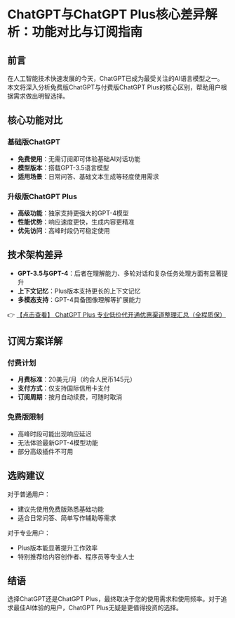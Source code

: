 # ChatGPT与ChatGPT Plus核心差异解析：功能对比与订阅指南

## 前言
在人工智能技术快速发展的今天，ChatGPT已成为最受关注的AI语言模型之一。本文将深入分析免费版ChatGPT与付费版ChatGPT Plus的核心区别，帮助用户根据需求做出明智选择。

## 核心功能对比
### 基础版ChatGPT
- **免费使用**：无需订阅即可体验基础AI对话功能
- **模型版本**：搭载GPT-3.5语言模型
- **适用场景**：日常问答、基础文本生成等轻度使用需求

### 升级版ChatGPT Plus
- **高级功能**：独家支持更强大的GPT-4模型
- **性能优势**：响应速度更快，生成内容更精准
- **优先访问**：高峰时段仍可稳定使用

## 技术架构差异
- **GPT-3.5与GPT-4**：后者在理解能力、多轮对话和复杂任务处理方面有显著提升
- **上下文记忆**：Plus版本支持更长的上下文记忆
- **多模态支持**：GPT-4具备图像理解等扩展能力

👉 [【点击查看】 ChatGPT Plus 专业低价代开通优惠渠道整理汇总（全程质保）](https://bit.ly/DaiKai)

## 订阅方案详解
### 付费计划
- **月费标准**：20美元/月（约合人民币145元）
- **支付方式**：仅支持国际信用卡支付
- **订阅周期**：按月自动续费，可随时取消

### 免费版限制
- 高峰时段可能出现响应延迟
- 无法体验最新GPT-4模型功能
- 部分高级插件不可用

## 选购建议
对于普通用户：
- 建议先使用免费版熟悉基础功能
- 适合日常问答、简单写作辅助等需求

对于专业用户：
- Plus版本能显著提升工作效率
- 特别推荐给内容创作者、程序员等专业人士

## 结语
选择ChatGPT还是ChatGPT Plus，最终取决于您的使用需求和使用频率。对于追求最佳AI体验的用户，ChatGPT Plus无疑是更值得投资的选择。